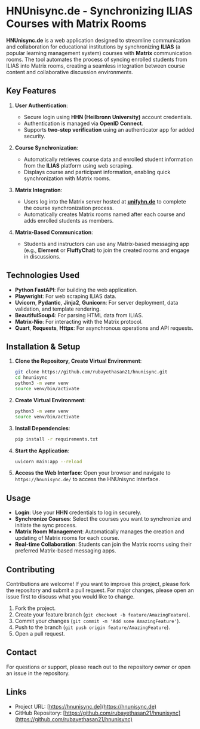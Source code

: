 # HNUnisync.de - Synchronizing ILIAS Courses with Matrix Rooms

**HNUnisync.de** is a web application designed to streamline communication and collaboration for educational institutions by synchronizing **ILIAS** (a popular learning management system) courses with **Matrix** communication rooms. The tool automates the process of syncing enrolled students from ILIAS into Matrix rooms, creating a seamless integration between course content and collaborative discussion environments.

## Key Features

1. **User Authentication**:
   - Secure login using **HHN (Heilbronn University)** account credentials.
   - Authentication is managed via **OpenID Connect**.
   - Supports **two-step verification** using an authenticator app for added security.

2. **Course Synchronization**:
   - Automatically retrieves course data and enrolled student information from the **ILIAS** platform using web scraping.
   - Displays course and participant information, enabling quick synchronization with Matrix rooms.

3. **Matrix Integration**:
   - Users log into the Matrix server hosted at **[unifyhn.de](https://unifyhn.de)** to complete the course synchronization process.
   - Automatically creates Matrix rooms named after each course and adds enrolled students as members.

4. **Matrix-Based Communication**:
   - Students and instructors can use any Matrix-based messaging app (e.g., **Element** or **FluffyChat**) to join the created rooms and engage in discussions.

## Technologies Used

- **Python FastAPI**: For building the web application.
- **Playwright**: For web scraping ILIAS data.
- **Uvicorn**, **Pydantic**, **Jinja2**, **Gunicorn**: For server deployment, data validation, and template rendering.
- **BeautifulSoup4**: For parsing HTML data from ILIAS.
- **Matrix-Nio**: For interacting with the Matrix protocol.
- **Quart**, **Requests**, **Httpx**: For asynchronous operations and API requests.

## Installation & Setup

1. **Clone the Repository, Create Virtual Environment**:
   ```bash
   git clone https://github.com/rubayethasan21/hnunisync.git
   cd hnunisync
   python3 -m venv venv
   source venv/bin/activate
   ```

2. **Create Virtual Environment**:
   ```bash
   python3 -m venv venv
   source venv/bin/activate
   ```

3. **Install Dependencies**:
   ```bash
   pip install -r requirements.txt
   ```
   
4. **Start the Application**:
   ```bash
   uvicorn main:app --reload
   ```

5. **Access the Web Interface**:
   Open your browser and navigate to `https://hnunisync.de/` to access the HNUnisync interface.

## Usage

- **Login**: Use your **HHN** credentials to log in securely.
- **Synchronize Courses**: Select the courses you want to synchronize and initiate the sync process.
- **Matrix Room Management**: Automatically manages the creation and updating of Matrix rooms for each course.
- **Real-time Collaboration**: Students can join the Matrix rooms using their preferred Matrix-based messaging apps.

## Contributing

Contributions are welcome! If you want to improve this project, please fork the repository and submit a pull request. For major changes, please open an issue first to discuss what you would like to change.

1. Fork the project.
2. Create your feature branch (`git checkout -b feature/AmazingFeature`).
3. Commit your changes (`git commit -m 'Add some AmazingFeature'`).
4. Push to the branch (`git push origin feature/AmazingFeature`).
5. Open a pull request.

## Contact

For questions or support, please reach out to the repository owner or open an issue in the repository.

## Links

- Project URL: [https://hnunisync.de](https://hnunisync.de)
- GitHub Repository: [https://github.com/rubayethasan21/hnunisync](https://github.com/rubayethasan21/hnunisync)
